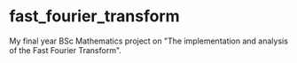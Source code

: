 # fast_fourier_transform
My final year BSc Mathematics project on "The implementation and analysis of the Fast Fourier Transform".
